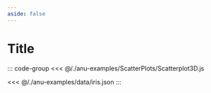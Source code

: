 ```yaml
---
aside: false
---
```

<script setup>
import { scatterplot3D } from '../anu-examples/ScatterPlots/Scatterplot3D.js'
//import singleView  from '../vue_components/singleView.vue'
</script>

# Title

<singleView :scene="scatterplot3D" />

::: code-group
<<< @/./anu-examples/ScatterPlots/Scatterplot3D.js 

<<< @/./anu-examples/data/iris.json
:::
